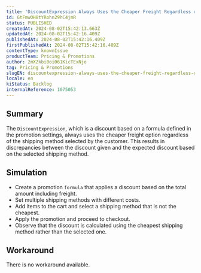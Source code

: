```yaml
---
title: 'DiscountExpression Always Uses the Cheaper Freight Regardless of the Selected One'
id: 6tFmwOH8tYRohn29hC4jmR
status: PUBLISHED
createdAt: 2024-08-02T15:42:13.663Z
updatedAt: 2024-08-02T15:42:16.409Z
publishedAt: 2024-08-02T15:42:16.409Z
firstPublishedAt: 2024-08-02T15:42:16.409Z
contentType: knownIssue
productTeam: Pricing & Promotions
author: 2mXZkbi0oi061KicTExNjo
tag: Pricing & Promotions
slugEN: discountexpression-always-uses-the-cheaper-freight-regardless-of-the-selected-one
locale: en
kiStatus: Backlog
internalReference: 1075053
---
```


## Summary


The `DiscountExpression`, which is a discount based on a formula defined in the promotion settings, always uses the cheaper freight option regardless of the shipping method selected by the customer. This results in discrepancies between the discount given and the expected discount based on the selected shipping method.



##

## Simulation



- Create a promotion  `formula` that applies a discount based on the total amount including freight.
- Set multiple shipping methods with different costs.
- Add items to the cart and select a shipping method that is not the cheapest.
- Apply the promotion and proceed to checkout.
- Observe that the discount is calculated using the cheapest shipping method rather than the selected one.


##

## Workaround


There is no workaround available.





